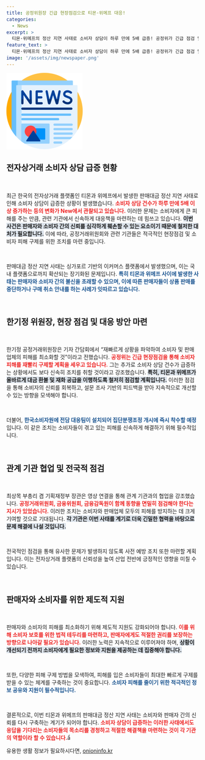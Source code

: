 ```yaml
---
title: 공정위원장 긴급 현장점검으로 티몬·위메프 대응!
categories:
  - News
excerpt: >
  티몬·위메프의 정산 지연 사태로 소비자 상담이 하루 만에 5배 급증! 공정위가 긴급 점검 및 피해 구제에 나선 가운데, 소비자와 판매자의 불안이 커지고 있다. 상황의 변화를 놓치지 마세요!
feature_text: >
  티몬·위메프의 정산 지연 사태로 소비자 상담이 하루 만에 5배 급증! 공정위가 긴급 점검 및 피해 구제에 나선 가운데, 소비자와 판매자의 불안이 커지고 있다. 상황의 변화를 놓치지 마세요!
image: '/assets/img/newspaper.png'
---
```


<p><img src="/assets/img/newspaper.png" alt="kimp 속보" /></p>

<h2 data-ke-size="size26">전자상거래 소비자 상담 급증 현황</h2>

<p data-ke-size="size16">&nbsp;</p>

<p>최근 한국의 전자상거래 플랫폼인 티몬과 위메프에서 발생한 판매대금 정산 지연 사태로 인해 소비자 상담이 급증한 상황이 발생했습니다. <b><span style="color: #ee2323;">소비자 상담 건수가 하루 만에 5배 이상 증가하는 등의 변화가 New에서 관찰되고 있습니다.</span></b> 이러한 문제는 소비자에게 큰 피해를 주는 만큼, 관련 기관에서 신속하게 대응책을 마련하는 데 힘쓰고 있습니다. <b><span style="background-color: #21538527;">이번 사건은 판매자와 소비자 간의 신뢰를 심각하게 훼손할 수 있는 요소이기 때문에 철저한 대처가 필요합니다.</span></b> 이에 따라, 공정거래위원회와 관련 기관들은 적극적인 현장점검 및 소비자 피해 구제를 위한 조치를 마련 중입니다. </p>

<p data-ke-size="size16">&nbsp;</p>

<p>판매대금 정산 지연 사태는 싱가포르 기반의 이커머스 플랫폼에서 발생했으며, 이는 국내 플랫폼으로까지 확산되는 장기화된 문제입니다. <b><span style="color: #1a5490;">특히 티몬과 위메프 사이에 발생한 사태는 판매자와 소비자 간의 불신을 초래할 수 있으며, 이에 따른 판매자들이 상품 판매를 중단하거나 구매 취소 안내를 하는 사례가 잇따르고 있습니다.</span></b> </p>

<p data-ke-size="size16">&nbsp;</p>

<h2 data-ke-size="size26">한기정 위원장, 현장 점검 및 대응 방안 마련</h2>

<p data-ke-size="size16">&nbsp;</p>

<p>한기정 공정거래위원장은 기자 간담회에서 “재빠르게 상황을 파악하여 소비자 및 판매업체의 피해를 최소화할 것”이라고 전했습니다. <b><span style="color: #ee2323;">공정위는 긴급 현장점검을 통해 소비자 피해를 재빨리 구제할 계획을 세우고 있습니다.</span></b> 그는 추가로 소비자 상담 건수가 급증하는 상황에서도 보다 신속히 조치를 취할 것이라고 강조했습니다. <b><span style="background-color: #21538527;">특히, 티몬과 위메프가 올바르게 대금 환불 및 재화 공급을 이행하도록 철저히 점검할 계획입니다.</span></b> 이러한 점검을 통해 소비자의 신뢰를 회복하고, 설문 조사 기반의 피드백을 받아 지속적으로 개선할 수 있는 방향을 모색해야 합니다. </p>

<p data-ke-size="size16">&nbsp;</p>

<p>더불어, <b><span style="color: #1a5490;">한국소비자원에 전담 대응팀이 설치되어 집단분쟁조정 개시에 즉시 착수할 예정</span></b>입니다. 이 같은 조치는 소비자들이 겪고 있는 피해를 신속하게 해결하기 위해 필수적입니다.  </p>

<p data-ke-size="size16">&nbsp;</p>

<h2 data-ke-size="size26">관계 기관 협업 및 전국적 점검</h2>

<p data-ke-size="size16">&nbsp;</p>

<p>최상목 부총리 겸 기획재정부 장관은 영상 연결을 통해 관계 기관과의 협업을 강조했습니다. <b><span style="color: #ee2323;">공정거래위원회, 금융위원회, 금융감독원이 함께 동향을 면밀히 점검해야 한다는 지시가 있었습니다.</span></b> 이러한 조치는 소비자와 판매업체 모두의 피해를 방지하는 데 크게 기여할 것으로 기대됩니다. <b><span style="background-color: #21538527;">각 기관은 이번 사태를 계기로 더욱 긴밀한 협력을 바탕으로 문제 해결에 나설 것입니다.</span></b> </p>

<p data-ke-size="size16">&nbsp;</p>

<p>전국적인 점검을 통해 유사한 문제가 발생하지 않도록 사전 예방 조치 또한 마련할 계획입니다. 이는 전자상거래 플랫폼의 신뢰성을 높여 산업 전반에 긍정적인 영향을 미칠 수 있습니다. </p>

<p data-ke-size="size16">&nbsp;</p>

<h2 data-ke-size="size26">판매자와 소비자를 위한 제도적 지원</h2>

<p data-ke-size="size16">&nbsp;</p>

<p>판매자와 소비자의 피해를 최소화하기 위해 제도적 지원도 강화되어야 합니다. <b><span style="color: #ee2323;">이를 위해 소비자 보호를 위한 법적 테두리를 마련하고, 판매자에게도 적절한 권리를 보장하는 방향으로 나아갈 필요가 있습니다.</span></b> 이러한 노력은 지속적으로 이루어져야 하며, <b><span style="background-color: #21538527;">상황이 개선되기 전까지 소비자에게 필요한 정보와 지원을 제공하는 데 집중해야 합니다.</span></b> </p>

<p data-ke-size="size16">&nbsp;</p>

<p>또한, 다양한 피해 구제 방법을 모색하여, 피해를 입은 소비자들이 최대한 빠르게 구제를 받을 수 있는 체계를 구축하는 것이 중요합니다. <b><span style="color: #1a5490;">소비자 피해를 줄이기 위한 적극적인 정보 공유와 지원이 필수적입니다.</span></b> </p>

<p data-ke-size="size16">&nbsp;</p>

<p>결론적으로, 이번 티몬과 위메프의 판매대금 정산 지연 사태는 소비자와 판매자 간의 신뢰를 다시 구축하는 계기가 되어야 합니다. <b><span style="color: #ee2323;">소비자 상담이 급증하는 이러한 사태에서도 응답을 기다리는 소비자들의 목소리를 경청하고 적절한 해결책을 마련하는 것이 각 기관의 역할이라 할 수 있습니다.</span></b>ẩ</p>
유용한 생활 정보가 필요하시다면, <a href="https://onioninfo.kr" rel="dofollow">onioninfo.kr</a>


